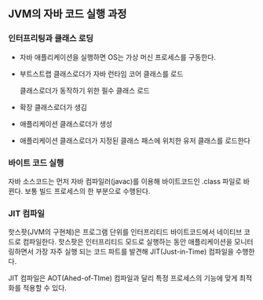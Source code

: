 ## JVM의 자바 코드 실행 과정

### 인터프리팅과 클래스 로딩

- 자바 애플리케이션을 실행하면 OS는 가상 머신 프로세스를 구동한다.

- 부트스트랩 클래스로더가 자바 런타임 코어 클래스를 로드

  클래스로더가 동작하기 위한 필수 클래스 로드

- 확장 클래스로더가 생김

- 애플리케이션 클래스로더가 생성

- 애플리케이션 클래스로더가 지정된 클래스 패스에 위치한 유저 클래스를 로드한다

### 바이트 코드 실행

자바 소스코드는 먼저 자바 컴파일러(javac)를 이용해  바이트코드인 .class 파일로 바뀐다. 보통 빌드 프로세스의 한 부분으로 수행된다.

### JIT 컴파일

핫스팟(JVM의 구현체)은 프로그램 단위를 인터프리티드 바이트코드에서 네이티브 코드로 컴파일한다. 핫스팟은 인터프리티드 모드로 실행하는 동안 애플리케이션을 모니터링하면서 가장 자주 실행 되는 코드 파트를 발견해 JIT(Just-in-Time) 컴파일을 수행한다.

JIT 컴파일은 AOT(Ahed-of-TIme) 컴파일과 달리 특정 프로세스의 기능에 맞게 최적화를 적용할 수 있다.

